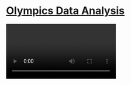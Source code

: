 # [Olympics Data Analysis](https://olympicsdata-analysisweb-app-c6gn3w8qdajvuzwjteng7x.streamlit.app/) 
<video controls src="others/video/olympics_data_analysis_video.mp4" title="Title"></video>
